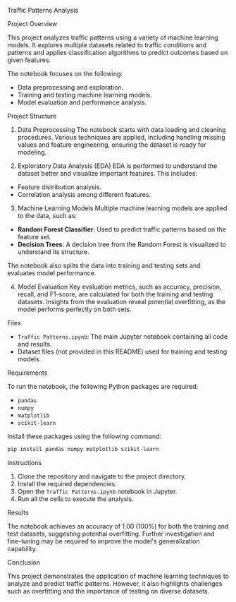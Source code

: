 Traffic Patterns Analysis

Project Overview

This project analyzes traffic patterns using a variety of machine learning models. It explores multiple datasets related to traffic conditions and patterns and applies classification algorithms to predict outcomes based on given features.

The notebook focuses on the following:
- Data preprocessing and exploration.
- Training and testing machine learning models.
- Model evaluation and performance analysis.

Project Structure

 1. Data Preprocessing
The notebook starts with data loading and cleaning procedures. Various techniques are applied, including handling missing values and feature engineering, ensuring the dataset is ready for modeling.

 2. Exploratory Data Analysis (EDA)
EDA is performed to understand the dataset better and visualize important features. This includes:
- Feature distribution analysis.
- Correlation analysis among different features.

 3. Machine Learning Models
Multiple machine learning models are applied to the data, such as:
- **Random Forest Classifier**: Used to predict traffic patterns based on the feature set.
- **Decision Trees**: A decision tree from the Random Forest is visualized to understand its structure.

The notebook also splits the data into training and testing sets and evaluates model performance.

4. Model Evaluation
Key evaluation metrics, such as accuracy, precision, recall, and F1-score, are calculated for both the training and testing datasets. Insights from the evaluation reveal potential overfitting, as the model performs perfectly on both sets.

 Files
- `Traffic Patterns.ipynb`: The main Jupyter notebook containing all code and results.
- Dataset files (not provided in this README) used for training and testing models.

 Requirements

To run the notebook, the following Python packages are required:
- `pandas`
- `numpy`
- `matplotlib`
- `scikit-learn`

Install these packages using the following command:

```bash
pip install pandas numpy matplotlib scikit-learn
```

Instructions

1. Clone the repository and navigate to the project directory.
2. Install the required dependencies.
3. Open the `Traffic Patterns.ipynb` notebook in Jupyter.
4. Run all the cells to execute the analysis.

 Results

The notebook achieves an accuracy of 1.00 (100%) for both the training and test datasets, suggesting potential overfitting. Further investigation and fine-tuning may be required to improve the model's generalization capability.

Conclusion

This project demonstrates the application of machine learning techniques to analyze and predict traffic patterns. However, it also highlights challenges such as overfitting and the importance of testing on diverse datasets.

